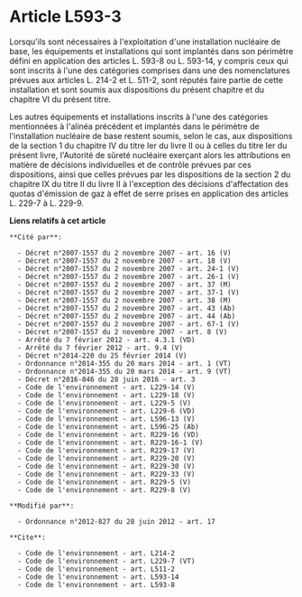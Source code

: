 # Article L593-3

Lorsqu'ils sont nécessaires à l'exploitation d'une installation nucléaire de base, les équipements et installations qui sont
implantés dans son périmètre défini en application des articles L. 593-8 ou L. 593-14, y compris ceux qui sont inscrits à
l'une des catégories comprises dans une des nomenclatures prévues aux articles L. 214-2 et L. 511-2, sont réputés faire
partie de cette installation et sont soumis aux dispositions du présent chapitre et du chapitre VI du présent titre. 

Les autres équipements et installations inscrits à l'une des catégories mentionnées à l'alinéa précédent et implantés dans le
périmètre de l'installation nucléaire de base restent soumis, selon le cas, aux dispositions de la section 1 du chapitre IV
du titre Ier du livre II ou à celles du titre Ier du présent livre, l'Autorité de sûreté nucléaire exerçant alors les
attributions en matière de décisions individuelles et de contrôle prévues par ces dispositions, ainsi que celles prévues par
les dispositions de la section 2 du chapitre IX du titre II du livre II à l'exception des décisions d'affectation des quotas
d'émission de gaz à effet de serre prises en application des articles L. 229-7 à L. 229-9.

**Liens relatifs à cet article**

	**Cité par**:

	  - Décret n°2007-1557 du 2 novembre 2007 - art. 16 (V)
	  - Décret n°2007-1557 du 2 novembre 2007 - art. 18 (V)
	  - Décret n°2007-1557 du 2 novembre 2007 - art. 24-1 (V)
	  - Décret n°2007-1557 du 2 novembre 2007 - art. 26-1 (V)
	  - Décret n°2007-1557 du 2 novembre 2007 - art. 37 (M)
	  - Décret n°2007-1557 du 2 novembre 2007 - art. 37-1 (V)
	  - Décret n°2007-1557 du 2 novembre 2007 - art. 38 (M)
	  - Décret n°2007-1557 du 2 novembre 2007 - art. 43 (Ab)
	  - Décret n°2007-1557 du 2 novembre 2007 - art. 44 (Ab)
	  - Décret n°2007-1557 du 2 novembre 2007 - art. 67-1 (V)
	  - Décret n°2007-1557 du 2 novembre 2007 - art. 8 (V)
	  - Arrêté du 7 février 2012 - art. 4.3.1 (VD)
	  - Arrêté du 7 février 2012 - art. 9.4 (V)
	  - Décret n°2014-220 du 25 février 2014 (V)
	  - Ordonnance n°2014-355 du 20 mars 2014 - art. 1 (VT)
	  - Ordonnance n°2014-355 du 20 mars 2014 - art. 9 (VT)
	  - Décret n°2016-846 du 28 juin 2016 - art. 3
	  - Code de l'environnement - art. L229-14 (V)
	  - Code de l'environnement - art. L229-18 (V)
	  - Code de l'environnement - art. L229-5 (V)
	  - Code de l'environnement - art. L229-6 (VD)
	  - Code de l'environnement - art. L596-13 (V)
	  - Code de l'environnement - art. L596-25 (Ab)
	  - Code de l'environnement - art. R229-16 (VD)
	  - Code de l'environnement - art. R229-16-1 (V)
	  - Code de l'environnement - art. R229-17 (V)
	  - Code de l'environnement - art. R229-20 (V)
	  - Code de l'environnement - art. R229-30 (V)
	  - Code de l'environnement - art. R229-33 (V)
	  - Code de l'environnement - art. R229-5 (V)
	  - Code de l'environnement - art. R229-8 (V)

	**Modifié par**:

	  - Ordonnance n°2012-827 du 28 juin 2012 - art. 17

	**Cite**:

	  - Code de l'environnement - art. L214-2
	  - Code de l'environnement - art. L229-7 (VT)
	  - Code de l'environnement - art. L511-2
	  - Code de l'environnement - art. L593-14
	  - Code de l'environnement - art. L593-8

